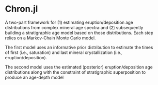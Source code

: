 # Chron.jl

A two-part framework for (1) estimating eruption/deposition age distributions from complex mineral age spectra and (2) subsequently building a stratigraphic age model based on those distributions. Each step relies on a Markov-Chain Monte Carlo model.                                             

The first model uses an informative prior distribution to estimate the times of first (i.e., saturation) and last  mineral crystallization (i.e., eruption/deposition).                                                         

The second model uses the estimated (posterior) eruption/deposition age distributions along with the constraint of stratigraphic superposition to produce an age-depth model                                                      
